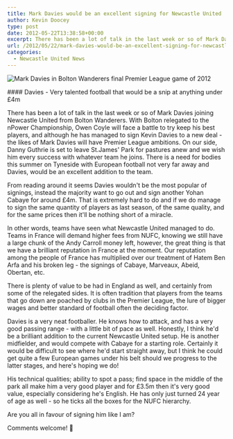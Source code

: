 ```yaml
---
title: Mark Davies would be an excellent signing for Newcastle United
author: Kevin Doocey
type: post
date: 2012-05-22T13:38:58+00:00
excerpt: There has been a lot of talk in the last week or so of Mark Davies joining Newcastle United from Bolton Wanderers. With Bolton relegated to the nPower Championship..
url: /2012/05/22/mark-davies-would-be-an-excellent-signing-for-newcastle-united/
categories:
  - Newcastle United News
---
```


![Mark Davies in Bolton Wanderers final Premier League game of 2012](https://www.tynetime.com/wp-content/uploads/2012/05/Mark-Davies-Bolton-Wanderers.jpg "Mark-Davies-Bolton-Wanderers")

#### Davies - Very talented football that would be a snip at anything under £4m

There has been a lot of talk in the last week or so of Mark Davies joining Newcastle United from Bolton Wanderers. With Bolton relegated to the nPower Championship, Owen Coyle will face a battle to try keep his best players, and although he has managed to sign Kevin Davies to a new deal - the likes of Mark Davies will have Premier League ambitions. On our side, Danny Guthrie is set to leave St.James' Park for pastures anew and we wish him every success with whatever team he joins. There is a need for bodies this summer on Tyneside with European football not very far away and Davies, would be an excellent addition to the team.

From reading around it seems Davies wouldn't be the most popular of signings, instead the majority want to go out and sign another Yohan Cabaye for around £4m. That is extremely hard to do and if we do manage to sign the same quantity of players as last season, of the same quality, and for the same prices then it'll be nothing short of a miracle.

In other words, teams have seen what Newcastle United managed to do. Teams in France will demand higher fees from NUFC, knowing we still have a large chunk of the Andy Carroll money left, however, the great thing is that we have a brilliant reputation in France at the moment. Our reputation among the people of France has multiplied over our treatment of Hatem Ben Arfa and his broken leg - the signings of Cabaye, Marveaux, Abeid, Obertan, etc.

There is plenty of value to be had in England as well, and certainly from some of the relegated sides. It is often tradition that players from the teams that go down are poached by clubs in the Premier League, the lure of bigger wages and better standard of football often the deciding factor.

Davies is a very neat footballer. He knows how to attack, and has a very good passing range - with a little bit of pace as well. Honestly, I think he'd be a brilliant addition to the current Newcastle United setup. He is another midfielder, and would compete with Cabaye for a starting role. Certainly it would be difficult to see where he'd start straight away, but I think he could get quite a few European games under his belt should we progress to the latter stages, and here's hoping we do!

His technical qualities; ability to spot a pass; find space in the middle of the park all make him a very good player and for £3.5m then it's very good value, especially considering he's English. He has only just turned 24 year of age as well - so he ticks all the boxes for the NUFC hierarchy.

Are you all in favour of signing him like I am?

Comments welcome! 🙂
